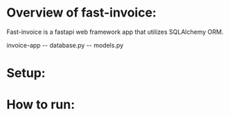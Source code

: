 # Overview of fast-invoice:

Fast-invoice is a fastapi web framework app that utilizes SQLAlchemy ORM.

invoice-app
-- database.py
-- models.py

# Setup:

# How to run:

